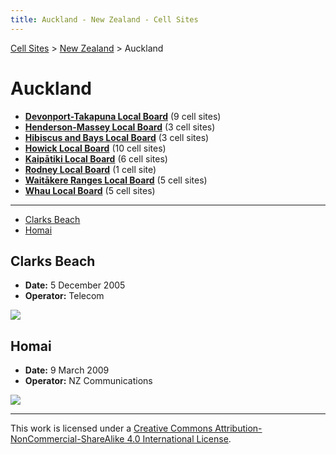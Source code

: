 ```yaml
---
title: Auckland - New Zealand - Cell Sites
---
```


[Cell Sites](../../) > [New Zealand](../) > Auckland

# Auckland

* **[Devonport-Takapuna Local Board](devonport-takapuna)** (9 cell sites)
* **[Henderson-Massey Local Board](henderson-massey)** (3 cell sites)
* **[Hibiscus and Bays Local Board](hibiscus-and-bays)** (3 cell sites)
* **[Howick Local Board](howick)** (10 cell sites)
* **[Kaipātiki Local Board](kaipatiki)** (6 cell sites)
* **[Rodney Local Board](rodney)** (1 cell site)
* **[Waitākere Ranges Local Board](waitakere-ranges)** (5 cell sites)
* **[Whau Local Board](whau)** (5 cell sites)

---

* [Clarks Beach](#clarks-beach)
* [Homai](#homai)

## Clarks Beach

* **Date:** 5 December 2005
* **Operator:** Telecom

![](https://f001.backblazeb2.com/file/CellSites/NZ/AUK/Franklin/20051205-131054.jpg)

## Homai

* **Date:** 9 March 2009
* **Operator:** NZ Communications

![](https://f001.backblazeb2.com/file/CellSites/NZ/AUK/Manurewa/20090309-145859.jpg)

---

This work is licensed under a [Creative Commons Attribution-NonCommercial-ShareAlike 4.0 International License](http://creativecommons.org/licenses/by-nc-sa/4.0/).

